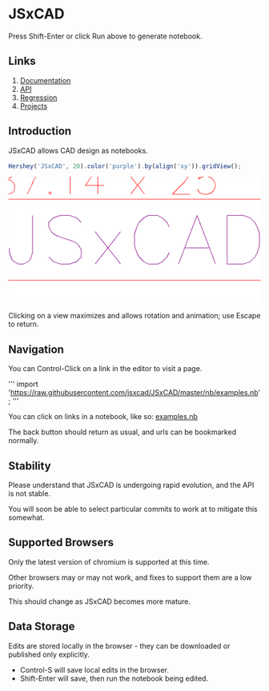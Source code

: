 # JSxCAD

Press Shift-Enter or click Run above to generate notebook.

## Links

1. [Documentation](#https://raw.githubusercontent.com/jsxcad/JSxCAD/master/nb/documentation/index.nb)
1. [API](#https://raw.githubusercontent.com/jsxcad/JSxCAD/master/nb/api/index.nb)
1. [Regression](#https://raw.githubusercontent.com/jsxcad/JSxCAD/master/nb/regression/regression.nb)
1. [Projects](#https://raw.githubusercontent.com/jsxcad/JSxCAD/master/nb/projects/index.nb)

## Introduction

JSxCAD allows CAD design as notebooks.

```JavaScript
Hershey('JSxCAD', 20).color('purple').by(align('xy')).gridView();
```

![Image](start.md.0.png)

Clicking on a view maximizes and allows rotation and animation; use Escape to return.

## Navigation

You can Control-Click on a link in the editor to visit a page.

'''
import 'https://raw.githubusercontent.com/jsxcad/JSxCAD/master/nb/examples.nb';
'''

You can click on links in a notebook, like so: [examples.nb](#JSxCAD@https://raw.githubusercontent.com/jsxcad/JSxCAD/master/nb/examples.nb)

The back button should return as usual, and urls can be bookmarked normally.

## Stability

Please understand that JSxCAD is undergoing rapid evolution, and the API is not stable.

You will soon be able to select particular commits to work at to mitigate this somewhat.

## Supported Browsers

Only the latest version of chromium is supported at this time.

Other browsers may or may not work, and fixes to support them are a low priority.

This should change as JSxCAD becomes more mature.

## Data Storage

Edits are stored locally in the browser - they can be downloaded or published only explicitly.

* Control-S will save local edits in the browser.
* Shift-Enter will save, then run the notebook being edited.
